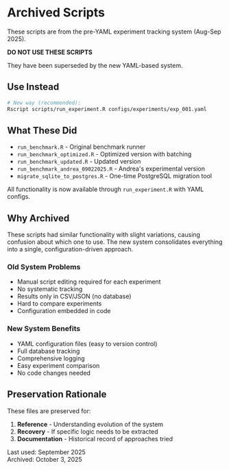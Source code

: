 # Archived Scripts

These scripts are from the pre-YAML experiment tracking system (Aug-Sep 2025).

**DO NOT USE THESE SCRIPTS**

They have been superseded by the new YAML-based system.

## Use Instead

```bash
# New way (recommended):
Rscript scripts/run_experiment.R configs/experiments/exp_001.yaml
```

## What These Did

- `run_benchmark.R` - Original benchmark runner
- `run_benchmark_optimized.R` - Optimized version with batching
- `run_benchmark_updated.R` - Updated version
- `run_benchmark_andrea_09022025.R` - Andrea's experimental version
- `migrate_sqlite_to_postgres.R` - One-time PostgreSQL migration tool

All functionality is now available through `run_experiment.R` with YAML configs.

## Why Archived

These scripts had similar functionality with slight variations, causing confusion about which one to use. The new system consolidates everything into a single, configuration-driven approach.

### Old System Problems
- Manual script editing required for each experiment
- No systematic tracking
- Results only in CSV/JSON (no database)
- Hard to compare experiments
- Configuration embedded in code

### New System Benefits
- YAML configuration files (easy to version control)
- Full database tracking
- Comprehensive logging
- Easy experiment comparison
- No code changes needed

## Preservation Rationale

These files are preserved for:
1. **Reference** - Understanding evolution of the system
2. **Recovery** - If specific logic needs to be extracted
3. **Documentation** - Historical record of approaches tried

Last used: September 2025  
Archived: October 3, 2025
